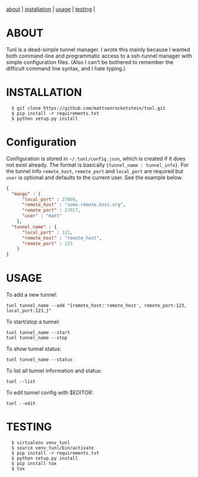 [about](#about) | [installation](#installation) | [usage](#usage) | [testing](#testing) |


<a name="about">ABOUT</a>
=========================
Tunl is a dead-simple tunnel manager.  I wrote this mainly because I wanted both command-line and programmatic access to a ssh-tunnel manager with simple configuration files.  (Also I can't be bothered to remember the difficult command line syntax, and I hate typing.)

<a name="installation">INSTALLATION</a>
=======================================

```shell
  $ git clone https://github.com/mattvonrocketstein/tunl.git
  $ pip install -r requirements.txt
  $ python setup.py install
```

<a name="config">Configuration</a>
==================================
Configuration is stored in `~/.tunl/config.json`, which is created if it does not exist already.  The format is basically `{tunnel_name : tunnel_info}`.  For the tunnel info `remote_host`, `remote_port` and `local_port` are required but `user` is optional and defaults to the current user.  See the example below.

```json
{
  "mongo" : {
      "local_port" : 27000,
      "remote_host" : "some.remote.host.org",
      "remote_port" : 27017,
      "user" : "matt"
    },
  "tunnel_name" : {
      "local_port" : 123,
      "remote_host" : "remote_host",
      "remote_port" : 123
    }
}
```

<a name="usage">USAGE</a>
==========================

To add a new tunnel:

```shell
tunl tunnel_name --add "{remote_host:'remote_host', remote_port:123, local_port:123,}"
```
To start/stop a tunnel:

```shell
tunl tunnel_name --start
tunl tunnel_name --stop
```

To show tunnel status:

```shell
tunl tunnel_name --status
```

To list all tunnel information and status:

```shell
tunl --list
```

To edit tunnel config with $EDITOR:

```shell
tunl --edit
```


<a name="testing">TESTING</a>
=============================

```shell
  $ virtualenv venv_tunl
  $ source venv_tunl/bin/activate
  $ pip install -r requirements.txt
  $ python setup.py install
  $ pip install tox
  $ tox
```
